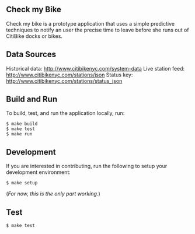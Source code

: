 ## Check my Bike
Check my bike is a prototype application that uses a simple predictive techniques to notify an user the precise time to leave before she runs out of CitiBike docks or bikes.


## Data Sources
Historical data: http://www.citibikenyc.com/system-data
Live station feed: http://www.citibikenyc.com/stations/json
Status key: http://www.citibikenyc.com/stations/status_json

## Build and Run
To build, test, and run the application locally, run:

```
$ make build
$ make test
$ make run
```

## Development
If you are interested in contributing, run the following to setup your development environment:

```
$ make setup
```

(*For now, this is the only part working.*)

## Test
```
$ make test
```
